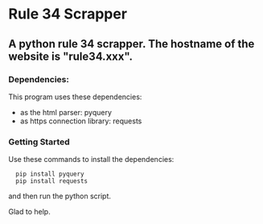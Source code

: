 # Rule 34 Scrapper
## A python rule 34 scrapper. The hostname of the website is "rule34.xxx".

### Dependencies:
This program uses these dependencies:
* as the html parser: pyquery
* as https connection library: requests

### Getting Started

Use these commands to install the dependencies:
```
  pip install pyquery
  pip install requests
```
and then run the python script.

Glad to help.
